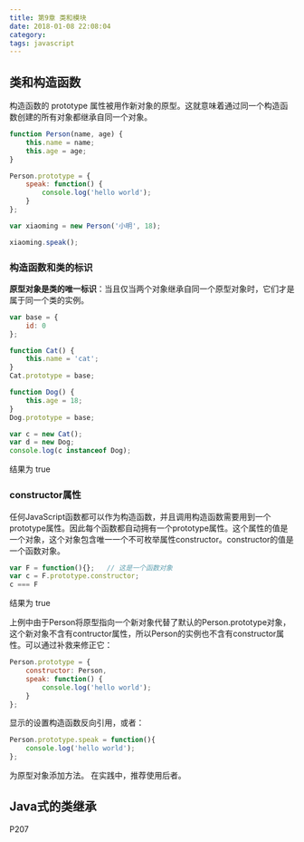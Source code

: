 ```yaml
---
title: 第9章 类和模块
date: 2018-01-08 22:08:04
category:
tags: javascript
---
```

## 类和构造函数
构造函数的 prototype 属性被用作新对象的原型。这就意味着通过同一个构造函数创建的所有对象都继承自同一个对象。
```js
function Person(name, age) {
    this.name = name;
    this.age = age;
}

Person.prototype = {
    speak: function() {
        console.log('hello world');
    }
};

var xiaoming = new Person('小明', 18);

xiaoming.speak();
```

### 构造函数和类的标识
**原型对象是类的唯一标识**：当且仅当两个对象继承自同一个原型对象时，它们才是属于同一个类的实例。
```js
var base = {
    id: 0
};

function Cat() {
    this.name = 'cat';
}
Cat.prototype = base;

function Dog() {
    this.age = 18;
}
Dog.prototype = base;

var c = new Cat();
var d = new Dog;
console.log(c instanceof Dog);
```
结果为 true

### constructor属性
任何JavaScript函数都可以作为构造函数，并且调用构造函数需要用到一个prototype属性。因此每个函数都自动拥有一个prototype属性。这个属性的值是一个对象，这个对象包含唯一一个不可枚举属性constructor。constructor的值是一个函数对象。
```js
var F = function(){};	// 这是一个函数对象
var c = F.prototype.constructor;
c === F 
```
结果为 true

上例中由于Person将原型指向一个新对象代替了默认的Person.prototype对象，这个新对象不含有contructor属性，所以Person的实例也不含有constructor属性。可以通过补救来修正它：
```js
Person.prototype = {
    constructor: Person,
    speak: function() {
        console.log('hello world');
    }
};
```
显示的设置构造函数反向引用，或者：
```js
Person.prototype.speak = function(){
    console.log('hello world');
};
```
为原型对象添加方法。
在实践中，推荐使用后者。

## Java式的类继承
P207







